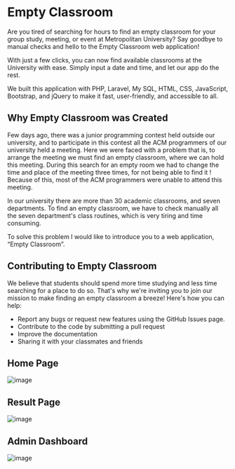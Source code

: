 # Empty Classroom

Are you tired of searching for hours to find an empty classroom for your group study, meeting, or event at Metropolitan University? Say goodbye to manual checks and hello to the Empty Classroom web application!

With just a few clicks, you can now find available classrooms at the University with ease. Simply input a date and time, and let our app do the rest.

We built this application with PHP, Laravel, My SQL, HTML, CSS, JavaScript, Bootstrap, and jQuery to make it fast, user-friendly, and accessible to all.
 
## Why Empty Classroom was Created

Few days ago, there was a junior programming contest held outside our university, and to participate in this contest all the ACM programmers of our university held a meeting. Here we were faced with a problem that is, to arrange the meeting we must find an empty classroom, where we can hold this meeting. During this search for an empty room we had to change the time and place of the meeting three times, for not being able to find it ! Because of this, most of the ACM programmers were unable to attend this meeting.

In our university there are more than 30 academic classrooms, and seven departments. To find an empty classroom, we have to check manually all the seven department's class routines, which is very tiring and time consuming.

To solve this problem I would like to introduce you to a web application, “Empty Classroom”.

## Contributing to Empty Classroom

We believe that students should spend more time studying and less time searching for a place to do so. That's why we're inviting you to join our mission to make finding an empty classroom a breeze! Here's how you can help:

- Report any bugs or request new features using the GitHub Issues page.
- Contribute to the code by submitting a pull request
- Improve the documentation
- Sharing it with your classmates and friends

## Home Page

![image](https://user-images.githubusercontent.com/82754463/207814892-b4b50489-f6d4-4d66-8351-d14f97a0d2bb.png)

## Result Page

![image](https://user-images.githubusercontent.com/82754463/207815583-ad2ed773-8ec7-4435-b61d-3ddcf88e72cc.png)

## Admin Dashboard

![image](https://user-images.githubusercontent.com/82754463/207816023-8cce1357-6419-4921-b949-5af9b90b13b3.png)
